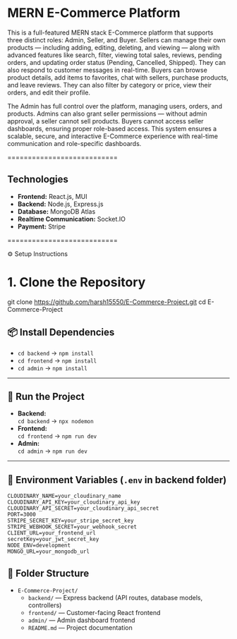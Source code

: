 # MERN E-Commerce Platform

This is a full-featured MERN stack E-Commerce platform that supports three distinct roles: Admin, Seller, and Buyer. Sellers can manage their own products — including adding, editing, deleting, and
viewing — along with advanced features like search, filter, viewing total sales, reviews, pending orders, and updating order status (Pending, Cancelled, Shipped). They can also respond to customer 
messages in real-time. Buyers can browse product details, add items to favorites, chat with sellers, purchase products, and leave reviews. They can also filter by category or price, view their orders,
and edit their profile.

The Admin has full control over the platform, managing users, orders, and products. Admins can also grant seller permissions — without admin approval, a seller cannot sell products. Buyers cannot access 
seller dashboards, ensuring proper role-based access. This system ensures a scalable, secure, and interactive E-Commerce experience with real-time communication and role-specific dashboards.

===========================

## Technologies
- **Frontend:** React.js, MUI  
- **Backend:** Node.js, Express.js  
- **Database:** MongoDB Atlas  
- **Realtime Communication:** Socket.IO  
- **Payment:** Stripe


===========================

⚙️ Setup Instructions
# 1. Clone the Repository
   git clone https://github.com/harsh15550/E-Commerce-Project.git
   cd E-Commerce-Project
   
## 📦 Install Dependencies
- `cd backend` → `npm install`  
- `cd frontend` → `npm install`  
- `cd admin` → `npm install`  

---

## 🚀 Run the Project
- **Backend:**  
  `cd backend` → `npx nodemon`
- **Frontend:**  
  `cd frontend` → `npm run dev`
- **Admin:**  
  `cd admin` → `npm run dev`

---

## 🔐 Environment Variables (`.env` in backend folder)

```env
CLOUDINARY_NAME=your_cloudinary_name
CLOUDINARY_API_KEY=your_cloudinary_api_key
CLOUDINARY_API_SECRET=your_cloudinary_api_secret
PORT=3000
STRIPE_SECRET_KEY=your_stripe_secret_key
STRIPE_WEBHOOK_SECRET=your_webhook_secret
CLIENT_URL=your_frontend_url
secretKey=your_jwt_secret_key
NODE_ENV=development
MONGO_URL=your_mongodb_url
```

## 📁 Folder Structure

- `E-Commerce-Project/`
  - `backend/` — Express backend (API routes, database models, controllers)
  - `frontend/` — Customer-facing React frontend
  - `admin/` — Admin dashboard frontend
  - `README.md` — Project documentation


       
